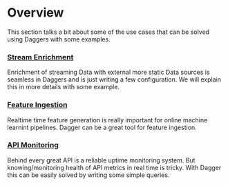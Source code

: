 # Overview

This section talks a bit about some of the use cases that can be solved using Daggers with some examples.

### [Stream Enrichment](stream_enrichment.md)

Enrichment of streaming Data with external more static Data sources is seamless in Daggers and is just writing a few configuration. We will explain this in more details with some example.

### [Feature Ingestion](feature_ingestion.md)

Realtime time feature generation is really important for online machine learnint pipelines. Dagger can be a great tool for feature ingestion.

### [API Monitoring](api_monitoring.md)

Behind every great API is a reliable uptime monitoring system. But knowing/monitoring health of API metrics in real time is tricky. With Dagger this can be easily solved by writing some simple queries.
